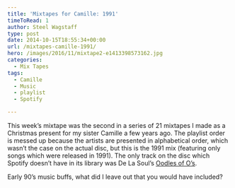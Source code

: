 ```yaml
---
title: 'Mixtapes for Camille: 1991'
timeToRead: 1 
author: Steel Wagstaff
type: post
date: 2014-10-15T18:55:34+00:00
url: /mixtapes-camille-1991/
hero: /images/2016/11/mixtape2-e1413398573162.jpg
categories:
  - Mix Tapes
tags:
  - Camille
  - Music
  - playlist
  - Spotify

---
```

This week&#8217;s mixtape was the second in a series of 21 mixtapes I made as a Christmas present for my sister Camille a few years ago. The playlist order is messed up because the artists are presented in alphabetical order, which wasn&#8217;t the case on the actual disc, but this is the 1991 mix (featuring only songs which were released in 1991). The only track on the disc which Spotify doesn&#8217;t have in its library was De La Soul&#8217;s <a href="https://www.youtube.com/watch?v=n-2-qVgGQak" target="_blank">Oodles of O&#8217;s</a>.

Early 90&#8217;s music buffs, what did I leave out that you would have included?